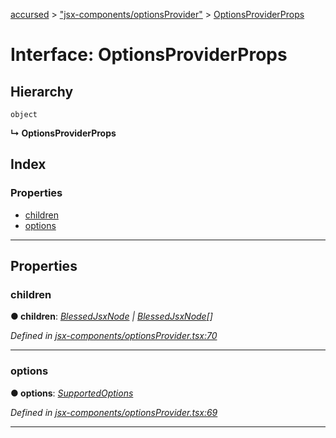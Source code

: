 [accursed](../README.md) > ["jsx-components/optionsProvider"](../modules/_jsx_components_optionsprovider_.md) > [OptionsProviderProps](../interfaces/_jsx_components_optionsprovider_.optionsproviderprops.md)

# Interface: OptionsProviderProps

## Hierarchy

 `object`

**↳ OptionsProviderProps**

## Index

### Properties

* [children](_jsx_components_optionsprovider_.optionsproviderprops.md#children)
* [options](_jsx_components_optionsprovider_.optionsproviderprops.md#options)

---

## Properties

<a id="children"></a>

###  children

**● children**: *[BlessedJsxNode](../modules/_jsx_types_.__global.jsx.md#blessedjsxnode) \| [BlessedJsxNode](../modules/_jsx_types_.__global.jsx.md#blessedjsxnode)[]*

*Defined in [jsx-components/optionsProvider.tsx:70](https://github.com/cancerberoSgx/accursed/blob/978b980/src/jsx-components/optionsProvider.tsx#L70)*

___
<a id="options"></a>

###  options

**● options**: *[SupportedOptions](_jsx_components_optionsprovider_.supportedoptions.md)*

*Defined in [jsx-components/optionsProvider.tsx:69](https://github.com/cancerberoSgx/accursed/blob/978b980/src/jsx-components/optionsProvider.tsx#L69)*

___

